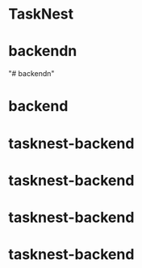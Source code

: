 # TaskNest
# backendn
"# backendn" 
# backend
# tasknest-backend
# tasknest-backend
# tasknest-backend
# tasknest-backend
